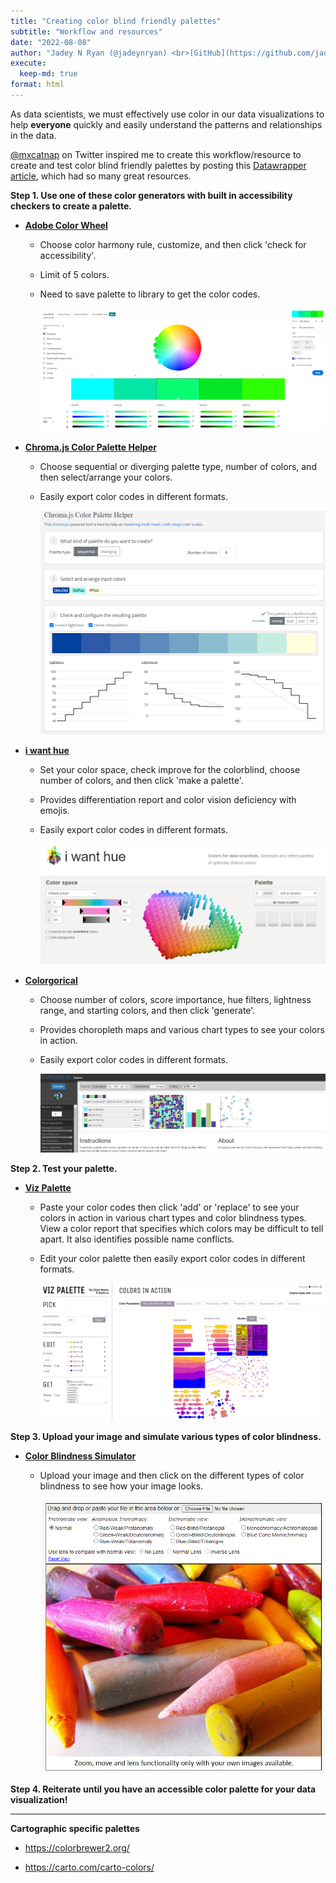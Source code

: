 ```yaml
---
title: "Creating color blind friendly palettes"
subtitle: "Workflow and resources"
date: "2022-08-08"
author: "Jadey N Ryan (@jadeynryan) <br>[GitHub](https://github.com/jadeynryan) | [Twitter](https://twitter.com/jadeynryan)"
execute: 
  keep-md: true
format: html
---
```




As data scientists, we must effectively use color in our data visualizations to help **everyone** quickly and easily understand the patterns and relationships in the data.

[\@mxcatnap](https://twitter.com/mxcatnap) on Twitter inspired me to create this workflow/resource to create and test color blind friendly palettes by posting this [Datawrapper article](https://academy.datawrapper.de/article/140-what-to-consider-when-choosing-colors-for-data-visualization), which had so many great resources.

**Step 1. Use one of these color generators with built in accessibility checkers to create a palette.**

-   [**Adobe Color Wheel**](https://color.adobe.com/create/color-wheel/)
    -   Choose color harmony rule, customize, and then click 'check for accessibility'.

    -   Limit of 5 colors.

    -   Need to save palette to library to get the color codes.

        ![Screen shot of Adobe Color Wheel](images/adobecolorwheel.png)
-   [**Chroma.js Color Palette Helper**](https://gka.github.io/palettes/)
    -   Choose sequential or diverging palette type, number of colors, and then select/arrange your colors.

    -   Easily export color codes in different formats.

        ![Screenshot of Chroma.js Color Palette Helper](images/chromajs.png)
-   [**i want hue**](https://medialab.github.io/iwanthue/)
    -   Set your color space, check improve for the colorblind, choose number of colors, and then click 'make a palette'.

    -   Provides differentiation report and color vision deficiency with emojis.

    -   Easily export color codes in different formats.

        ![Screenshot of i want hue](images/iwanthue.png)
-   [**Colorgorical**](http://vrl.cs.brown.edu/color)
    -   Choose number of colors, score importance, hue filters, lightness range, and starting colors, and then click 'generate'.

    -   Provides choropleth maps and various chart types to see your colors in action.

    -   Easily export color codes in different formats.

        ![Screenshot of Colorgorical](images/colorgorical.png)

**Step 2. Test your palette.**

-   [**Viz Palette**](https://projects.susielu.com/viz-palette)

    -   Paste your color codes then click 'add' or 'replace' to see your colors in action in various chart types and color blindness types. View a color report that specifies which colors may be difficult to tell apart. It also identifies possible name conflicts.

    -   Edit your color palette then easily export color codes in different formats.

        ![Screenshot of Viz Palette](images/vizpalette.png)

**Step 3. Upload your image and simulate various types of color blindness.**

-   [**Color Blindness Simulator**](http://www.color-blindness.com/coblis-color-blindness-simulator/)
    -   Upload your image and then click on the different types of color blindness to see how your image looks.

        ![Screenshot of Color Blindness Simulator](images/cbsimulator.png)

**Step 4. Reiterate until you have an accessible color palette for your data visualization!**

------------------------------------------------------------------------

**Cartographic specific palettes**

-   <https://colorbrewer2.org/>

-   <https://carto.com/carto-colors/>
